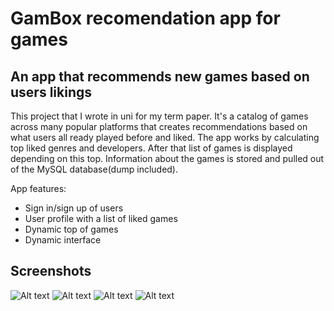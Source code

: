 # GamBox recomendation app for games

## An app that recommends new games based on users likings

This project that I wrote in uni for my term paper. It's a catalog of games across many popular platforms that creates recommendations based on what users all ready played before and liked. The app works by calculating top liked genres and developers. After that list of games is displayed depending on this top. Information about the games is stored and pulled out of the MySQL database(dump included).	

App features:
* Sign in/sign up of users
* User profile with a list of liked games
* Dynamic top of games
* Dynamic interface

## Screenshots
![Alt text](/../screenshots/screenshots/Login.jpg?raw=true "Login screen")
![Alt text](/../screenshots/screenshots/Main.jpg?raw=true "Main page")
![Alt text](/../screenshots/screenshots/Profile.jpg?raw=true "User profile page")
![Alt text](/../screenshots/screenshots/Gameinfo.jpg?raw=true "Game info page")
